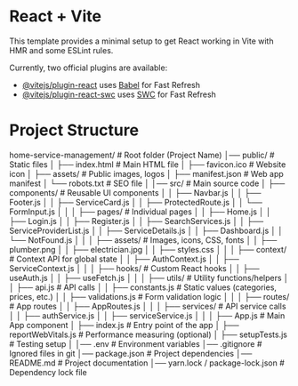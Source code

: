 # React + Vite

This template provides a minimal setup to get React working in Vite with HMR and some ESLint rules.

Currently, two official plugins are available:

- [@vitejs/plugin-react](https://github.com/vitejs/vite-plugin-react/blob/main/packages/plugin-react/README.md) uses [Babel](https://babeljs.io/) for Fast Refresh
- [@vitejs/plugin-react-swc](https://github.com/vitejs/vite-plugin-react-swc) uses [SWC](https://swc.rs/) for Fast Refresh

# Project Structure

home-service-management/    # Root folder (Project Name)
│── public/                 # Static files
│   ├── index.html          # Main HTML file
│   ├── favicon.ico         # Website icon
│   ├── assets/             # Public images, logos
│   ├── manifest.json       # Web app manifest
│   └── robots.txt          # SEO file
│
│── src/                    # Main source code
│   ├── components/         # Reusable UI components
│   │   ├── Navbar.js
│   │   ├── Footer.js
│   │   ├── ServiceCard.js
│   │   ├── ProtectedRoute.js
│   │   └── FormInput.js
│   │
│   ├── pages/              # Individual pages
│   │   ├── Home.js
│   │   ├── Login.js
│   │   ├── Register.js
│   │   ├── SearchServices.js
│   │   ├── ServiceProviderList.js
│   │   ├── ServiceDetails.js
│   │   ├── Dashboard.js
│   │   └── NotFound.js
│   │
│   ├── assets/             # Images, icons, CSS, fonts
│   │   ├── plumber.png
│   │   ├── electrician.jpg
│   │   ├── styles.css
│   │
│   ├── context/            # Context API for global state
│   │   ├── AuthContext.js
│   │   ├── ServiceContext.js
│   │
│   ├── hooks/              # Custom React hooks
│   │   ├── useAuth.js
│   │   ├── useFetch.js
│   │
│   ├── utils/              # Utility functions/helpers
│   │   ├── api.js          # API calls
│   │   ├── constants.js    # Static values (categories, prices, etc.)
│   │   ├── validations.js  # Form validation logic
│   │
│   ├── routes/             # App routes
│   │   ├── AppRoutes.js
│   │
│   ├── services/           # API service calls
│   │   ├── authService.js
│   │   ├── serviceService.js
│   │
│   ├── App.js              # Main App component
│   ├── index.js            # Entry point of the app
│   ├── reportWebVitals.js  # Performance measuring (optional)
│   ├── setupTests.js       # Testing setup
│
│── .env                    # Environment variables
│── .gitignore               # Ignored files in git
│── package.json             # Project dependencies
│── README.md                # Project documentation
│── yarn.lock / package-lock.json  # Dependency lock file
